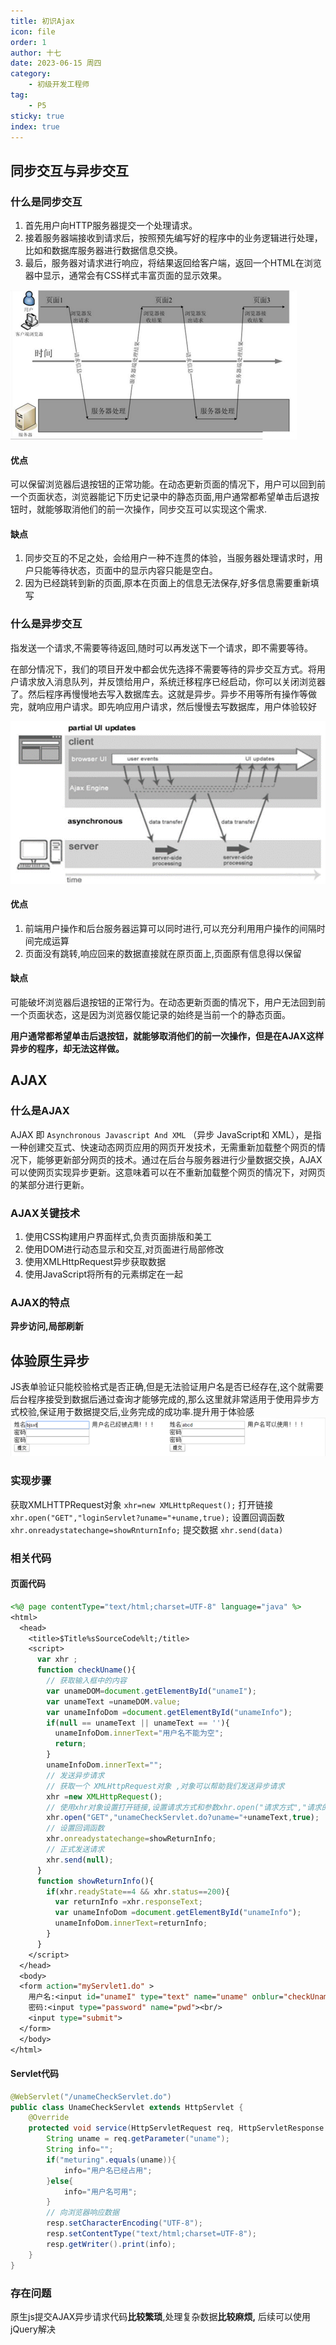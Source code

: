 ```yaml
---
title: 初识Ajax
icon: file
order: 1
author: 十七
date: 2023-06-15 周四
category:
	- 初级开发工程师
tag:
	- P5
sticky: true
index: true
---
```



## 同步交互与异步交互

### 什么是同步交互

1. 首先用户向HTTP服务器提交一个处理请求。
2. 接着服务器端接收到请求后，按照预先编写好的程序中的业务逻辑进行处理，比如和数据库服务器进行数据信息交换。
3. 最后，服务器对请求进行响应，将结果返回给客户端，返回一个HTML在浏览器中显示，通常会有CSS样式丰富页面的显示效果。

![](./assets/Pasted_image_20230406221702.png)

#### 优点

可以保留浏览器后退按钮的正常功能。在动态更新页面的情况下，用户可以回到前一个页面状态，浏览器能记下历史记录中的静态页面,用户通常都希望单击后退按钮时，就能够取消他们的前一次操作，同步交互可以实现这个需求.

#### 缺点

1. 同步交互的不足之处，会给用户一种不连贯的体验，当服务器处理请求时，用户只能等待状态，页面中的显示内容只能是空白。
2. 因为已经跳转到新的页面,原本在页面上的信息无法保存,好多信息需要重新填写

### 什么是异步交互

指发送一个请求,不需要等待返回,随时可以再发送下一个请求，即不需要等待。

在部分情况下，我们的项目开发中都会优先选择不需要等待的异步交互方式。将用户请求放入消息队列，并反馈给用户，系统迁移程序已经启动，你可以关闭浏览器了。然后程序再慢慢地去写入数据库去。这就是异步。异步不用等所有操作等做完，就响应用户请求。即先响应用户请求，然后慢慢去写数据库，用户体验较好

![](./assets/Pasted_image_20230406221902.png)

#### 优点

1. 前端用户操作和后台服务器运算可以同时进行,可以充分利用用户操作的间隔时间完成运算
2. 页面没有跳转,响应回来的数据直接就在原页面上,页面原有信息得以保留

#### 缺点

可能破坏浏览器后退按钮的正常行为。在动态更新页面的情况下，用户无法回到前一个页面状态，这是因为浏览器仅能记录的始终是当前一个的静态页面。

**用户通常都希望单击后退按钮，就能够取消他们的前一次操作，但是在AJAX这样异步的程序，却无法这样做。**

## AJAX

### 什么是AJAX

AJAX 即 `Asynchronous Javascript And XML` （异步 JavaScript和 XML），是指一种创建交互式、快速动态网页应用的网页开发技术，无需重新加载整个网页的情况下，能够更新部分网页的技术。通过在后台与服务器进行少量数据交换，AJAX 可以使网页实现异步更新。这意味着可以在不重新加载整个网页的情况下，对网页的某部分进行更新。

### AJAX关键技术

1. 使用CSS构建用户界面样式,负责页面排版和美工
2. 使用DOM进行动态显示和交互,对页面进行局部修改
3. 使用XMLHttpRequest异步获取数据
4. 使用JavaScript将所有的元素绑定在一起

### AJAX的特点

 **异步访问,局部刷新**

## 体验原生异步

JS表单验证只能校验格式是否正确,但是无法验证用户名是否已经存在,这个就需要后台程序接受到数据后通过查询才能够完成的,那么这里就非常适用于使用异步方式校验,保证用于数据提交后,业务完成的成功率.提升用于体验感
![](./assets/Pasted_image_20230406222215.png)

### 实现步骤

获取XMLHTTPRequest对象   `xhr=new XMLHttpRequest();`
打开链接   `xhr.open("GET","loginServlet?uname="+uname,true);`
设置回调函数  `xhr.onreadystatechange=showRnturnInfo;`
提交数据  `xhr.send(data)`

### 相关代码

#### 页面代码

```JSP
<%@ page contentType="text/html;charset=UTF-8" language="java" %>
<html>
  <head>
    <title>$Title%sSourceCode%lt;/title>
    <script>
      var xhr ;
      function checkUname(){
        // 获取输入框中的内容
        var unameDOM=document.getElementById("unameI");
        var unameText =unameDOM.value;
        var unameInfoDom =document.getElementById("unameInfo");
        if(null == unameText || unameText == ''){
          unameInfoDom.innerText="用户名不能为空";
          return;
        }
        unameInfoDom.innerText="";
        // 发送异步请求
        // 获取一个 XMLHttpRequest对象 ,对象可以帮助我们发送异步请求
        xhr =new XMLHttpRequest();
        // 使用xhr对象设置打开链接,设置请求方式和参数xhr.open("请求方式","请求的URL",是否使用异步方式);
        xhr.open("GET","unameCheckServlet.do?uname="+unameText,true);
        // 设置回调函数
        xhr.onreadystatechange=showReturnInfo;
        // 正式发送请求
        xhr.send(null);
      }
      function showReturnInfo(){
        if(xhr.readyState==4 && xhr.status==200){
          var returnInfo =xhr.responseText;
          var unameInfoDom =document.getElementById("unameInfo");
          unameInfoDom.innerText=returnInfo;
        }
      }
    </script>
  </head>
  <body>
  <form action="myServlet1.do" >
    用户名:<input id="unameI" type="text" name="uname" onblur="checkUname()"><span id="unameInfo" style="color: red"></span><br/>
    密码:<input type="password" name="pwd"><br/>
    <input type="submit">
  </form>
  </body>
</html>
```

#### Servlet代码

``` Java
@WebServlet("/unameCheckServlet.do")
public class UnameCheckServlet extends HttpServlet {
    @Override
    protected void service(HttpServletRequest req, HttpServletResponse resp) throws ServletException, IOException {
        String uname = req.getParameter("uname");
        String info="";
        if("meturing".equals(uname)){
            info="用户名已经占用";
        }else{
            info="用户名可用";
        }
        // 向浏览器响应数据
        resp.setCharacterEncoding("UTF-8");
        resp.setContentType("text/html;charset=UTF-8");
        resp.getWriter().print(info);
    }
}
```

### 存在问题

原生js提交AJAX异步请求代码**比较繁琐**,处理复杂数据**比较麻烦,** 后续可以使用jQuery解决